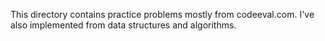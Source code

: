 This directory contains practice problems mostly from codeeval.com.
I've also implemented from data structures and algorithms.
